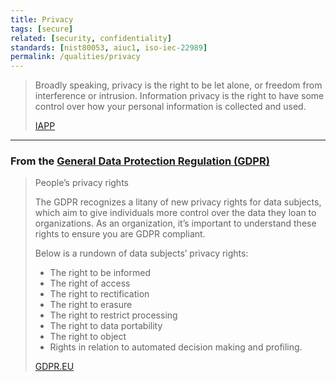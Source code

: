 ```yaml
---
title: Privacy
tags: [secure]
related: [security, confidentiality]
standards: [nist80053, aiuc1, iso-iec-22989]
permalink: /qualities/privacy
---
```


>Broadly speaking, privacy is the right to be let alone, or freedom from interference or intrusion. 
>Information privacy is the right to have some control over how your personal information is collected and used.
>
>[IAPP](https://iapp.org/about/what-is-privacy/)

<hr>

### From the [General Data Protection Regulation (GDPR)](https://gdpr.eu)

>People’s privacy rights
>
>The GDPR recognizes a litany of new privacy rights for data subjects, which aim to give individuals more control over the data they loan to organizations. 
>As an organization, it’s important to understand these rights to ensure you are GDPR compliant.
>
>Below is a rundown of data subjects’ privacy rights:
>
>* The right to be informed
>* The right of access
>* The right to rectification
>* The right to erasure
>* The right to restrict processing
>* The right to data portability
>* The right to object
>* Rights in relation to automated decision making and profiling.
>
>[GDPR.EU](https://gdpr.eu/what-is-gdpr/)